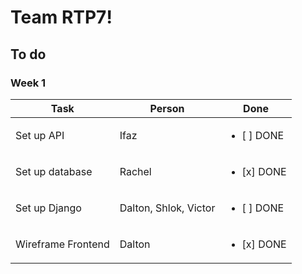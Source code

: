 # Team RTP7!

## To do
### Week 1
| Task | Person | Done |
| --- | --- | --- | 
| Set up API | Ifaz | <ul><li>[ ] DONE</li></ul> 
| Set up database | Rachel | <ul><li>[x] DONE</li></ul> |
| Set up Django |  Dalton, Shlok, Victor | <ul><li>[ ] DONE</li></ul> |
| Wireframe Frontend | Dalton | <ul><li>[x] DONE</li></ul> |
